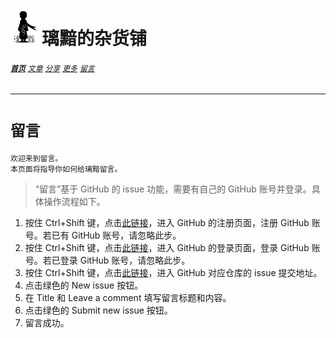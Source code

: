 # [<img src="图标.png" alt="Logo" style="zoom:7%;" />](index.html) 璃黯的杂货铺

###### **[`首页`](index.html)**		[`文章`](文章.html)		[`分享`](分享.html)		[`更多`](更多.html)		[`留言`](留言.html)

---

# `留言`

```
欢迎来到留言。
本页面将指导你如何给璃黯留言。
```

> “留言”基于 GitHub 的 issue 功能，需要有自己的 GitHub 账号并登录。具体操作流程如下。

1. 按住 Ctrl+Shift 键，点击[此链接](https://github.com/signup)，进入 GitHub 的注册页面，注册 GitHub 账号。若已有 GitHub 账号，请忽略此步。
2. 按住 Ctrl+Shift 键，点击[此链接](https://github.com/login)，进入 GitHub 的登录页面，登录 GitHub 账号。若已登录 GitHub 账号，请忽略此步。
3. 按住 Ctrl+Shift 键，点击[此链接](https://github.com/Tseshongfeeshur/Tseshongfeeshur.github.io/issues)，进入 GitHub 对应仓库的 issue 提交地址。
4. 点击绿色的 New issue 按钮。
5. 在 Title 和 Leave a comment 填写留言标题和内容。
6. 点击绿色的 Submit new issue 按钮。
7. 留言成功。
